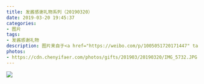 ```yaml
---
title: 发酱感谢礼物系列（20190320）
date: 2019-03-20 19:45:37
categories:
- 图片
tags:
- 发酱感谢礼物
description: 图片来自于<a href="https://weibo.com/p/1005051720171447" target="_blank">quanmmmmm</a><br/> “谢谢膀胱的披肩～”
photos: 
- https://cdn.chenyifaer.com/photos/gifts/201903/20190320/IMG_5732.JPG
---
```


![](https://cdn.chenyifaer.com/photos/gifts/201903/20190320/IMG_5733.JPG)